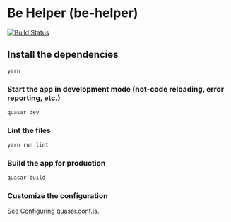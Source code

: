 # Be Helper (be-helper) 

[![Build Status](https://travis-ci.com/gaoliang/be-helper.svg?branch=main)](https://travis-ci.com/gaoliang/be-helper)

## Install the dependencies
```bash
yarn
```

### Start the app in development mode (hot-code reloading, error reporting, etc.)
```bash
quasar dev
```

### Lint the files
```bash
yarn run lint
```

### Build the app for production
```bash
quasar build
```

### Customize the configuration
See [Configuring quasar.conf.js](https://quasar.dev/quasar-cli/quasar-conf-js).
